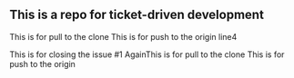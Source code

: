 ## This is a repo for ticket-driven development
This is for pull to the clone
This is for push to the origin
line4

This is for closing the issue #1
AgainThis is for pull to the clone
This is for push to the origin
